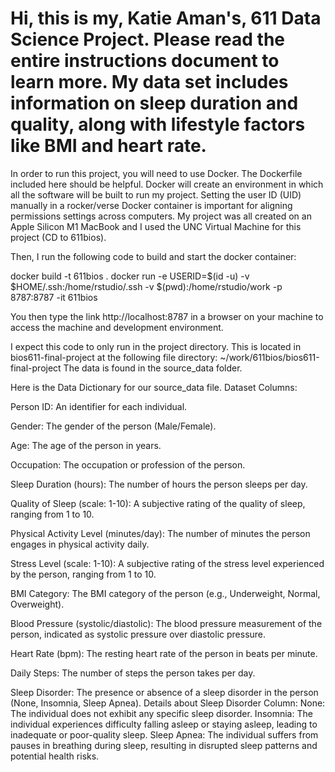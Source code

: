 <h1> Hi, this is my, Katie Aman's, 611 Data Science Project. Please read the entire instructions document to learn more. My data set includes information on sleep duration and quality, along with lifestyle factors like BMI and heart rate.</h1>

In order to run this project, you will need to use Docker. The Dockerfile included here should be helpful. Docker will create an environment in which all the software will be built to run my project. Setting the user ID (UID) manually in a rocker/verse Docker container is important for aligning permissions settings across computers. My project was all created on an Apple Silicon
M1 MacBook and I used the UNC Virtual Machine for this project (CD to 611bios). 

Then, I run the following code to build and start the docker container: 

docker build -t 611bios .
docker run -e USERID=$(id -u) -v $HOME/.ssh:/home/rstudio/.ssh -v $(pwd):/home/rstudio/work -p 8787:8787 -it 611bios

You then type the link http://localhost:8787 in a browser on your machine to access the machine and development environment. 

I expect this code to only run in the project directory. This is located in bios611-final-project at the following file directory: ~/work/611bios/bios611-final-project
The data is found in the source_data folder. 

Here is the Data Dictionary for our source_data file. 
Dataset Columns:

Person ID: An identifier for each individual.

Gender: The gender of the person (Male/Female).

Age: The age of the person in years.

Occupation: The occupation or profession of the person.

Sleep Duration (hours): The number of hours the person sleeps per day.

Quality of Sleep (scale: 1-10): A subjective rating of the quality of sleep, ranging from 1 to 10.

Physical Activity Level (minutes/day): The number of minutes the person engages in physical activity daily.

Stress Level (scale: 1-10): A subjective rating of the stress level experienced by the person, ranging from 1 to 10.

BMI Category: The BMI category of the person (e.g., Underweight, Normal, Overweight).

Blood Pressure (systolic/diastolic): The blood pressure measurement of the person, indicated as systolic pressure over diastolic pressure.

Heart Rate (bpm): The resting heart rate of the person in beats per minute.

Daily Steps: The number of steps the person takes per day.

Sleep Disorder: The presence or absence of a sleep disorder in the person (None, Insomnia, Sleep Apnea).
Details about Sleep Disorder Column:
None: The individual does not exhibit any specific sleep disorder.
Insomnia: The individual experiences difficulty falling asleep or staying asleep, leading to inadequate or poor-quality sleep.
Sleep Apnea: The individual suffers from pauses in breathing during sleep, resulting in disrupted sleep patterns and potential health risks.


